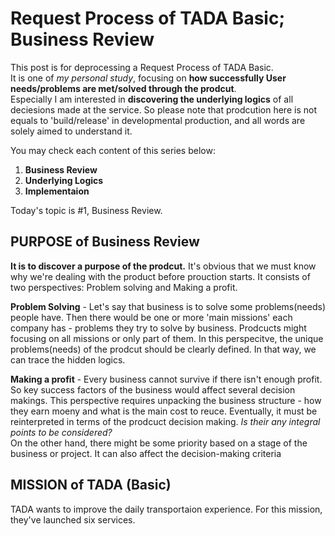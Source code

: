 Request Process of TADA Basic; Business Review
=======

This post is for deprocessing a Request Process of TADA Basic.  
It is one of *my personal study*, focusing on **how successfully User needs/problems are met/solved through the prodcut**.  
Especially I am interested in **discovering the underlying logics** of all deciesions made at the service. So please note that prodcution here is not equals to 'build/release' in developmental production, and all words are solely aimed to understand it.  

You may check each content of this series below:

1. **Business Review** 
1. **Underlying Logics** 
1. **Implementaion**   
  
Today's topic is #1, Business Review.

  
## PURPOSE of Business Review  
  
**It is to discover a purpose of the prodcut.** It's obvious that we must know why we're dealing with the product before prouction starts. 
It consists of two perspectives: Problem solving and Making a profit.  

**Problem Solving** - Let's say that business is to solve some problems(needs) people have. 
Then there would be one or more 'main missions' each company has - problems they try to solve by business. 
Prodcucts might focusing on all missions or only part of them. In this perspecitve, the unique problems(needs) of the prodcut should be clearly defined.
In that way, we can trace the hidden logics. 

**Making a profit** - Every business cannot survive if there isn't enough profit. So key success factors of the business would affect several decision makings.
This perspective requires unpacking the business structure - how they earn moeny and what is the main cost to reuce. 
Eventually, it must be reinterpreted in terms of the prodcuct decision making. *Is their any integral points to be considered?*  
On the other hand, there might be some priority based on a stage of the business or project. It can also affect the decision-making criteria
  
## MISSION of TADA (Basic)
TADA wants to improve the daily transportaion experience. For this mission, they've launched six services. 
